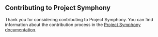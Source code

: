 ## Contributing to Project Symphony

Thank you for considering contributing to Project Symphony. You can find information about the contribution process in the [Project Symphony documentation][contributing].

[contributing]: http://dellemc-symphony.readthedocs.io/en/latest/contributingtosymphony.html